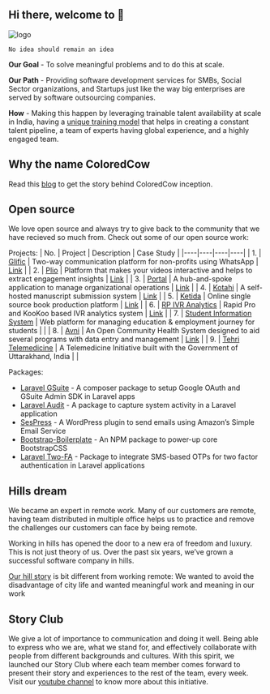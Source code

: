 ## Hi there, welcome to 👋

![logo](https://user-images.githubusercontent.com/32592458/168741331-8bf05781-1a8d-4a68-b390-444be87086e2.jpg)

`No idea should remain an idea`


**Our Goal** - To solve meaningful problems and to do this at scale.

**Our Path** - Providing software development services for SMBs, Social Sector organizations, and Startups just like the way big enterprises are served by software outsourcing companies.

**How** - Making this happen by leveraging trainable talent availability at scale in India, having a [unique training model](https://coloredcow.com/codetrek/) that helps in creating a constant talent pipeline, a team of experts having global experience, and a highly engaged team.


## Why the name ColoredCow

Read this [blog](https://coloredcow.com/coloredcow-name-story/) to get the story behind ColoredCow inception.

## Open source 

We love open source and always try to give back to the community that we have recieved so much from. Check out some of our open source work:

Projects:
| No. | Project | Description | Case Study |
|----|----|----|----|
| 1.  | [Glific](https://github.com/glific/glific-frontend)               | Two-way communication platform for non-profits using WhatsApp                                                    | [Link](https://drive.google.com/file/d/1cESeDD8BGpvKwyUmJfMTt6NIt8kZvSqr/view)                                     |
| 2.  | [Plio](https://github.com/avantifellows?q=plio)                   | Platform that makes your videos interactive and helps to extract engagement insights                               | [Link](https://drive.google.com/file/d/1iQHrTCgEI9FRmemb_AF83l5QkR_H-GOA/view)                                     |
| 3.  | [Portal](https://github.com/coloredcow/employee-portal)            | A hub-and-spoke application to manage organizational operations                                                  | [Link](https://drive.google.com/file/d/1Sk-KBrCgGug__x2yY3mFHv4k944Pnve8/view)                                     |
| 4.  | [Kotahi](https://gitlab.coko.foundation/kotahi/kotahi)             | A self-hosted manuscript submission system                                                                        | [Link](https://drive.google.com/file/d/1NHDFNhiRrREKRrwCpx2Gs1tmym5LG1Zh/view)                                                                                                                 |
| 5.  | [Ketida](https://gitlab.coko.foundation/ketida/ketida)             | Online single source book production platform                                                                     | [Link](https://drive.google.com/file/d/1NHDFNhiRrREKRrwCpx2Gs1tmym5LG1Zh/view)                                                                                                                 |
| 6.  | [RP IVR Analytics](https://github.com/DostEducation/RP_IVR_analytics) | Rapid Pro and KooKoo based IVR analytics system                                                                  |  [Link](https://drive.google.com/file/d/1OTm-3Ue4y6xtv9CEUZmekWWGedcjWhv5/view?usp=sharing)                                                                                                              |
| 7.  | [Student Information System](https://github.com/gitmedha/sis-frontend)    | Web platform for managing education & employment journey for students                                            |                                                                                                                  |
| 8.  | [Avni](https://github.com/avniproject/avni-webapp)                 | An Open Community Health System designed to aid several programs with data entry and management                  | [Link](https://drive.google.com/file/d/1LJkPAHPWXoJ_OkjXFtODKwmrWTBXBU_o/view)                                     |
| 9.  | [Tehri Telemedicine](https://github.com/ColoredCow/telemedicine-for-tehri) | A Telemedicine Initiative built with the Government of Uttarakhand, India                                       |                                                                                                                  |



Packages:
- [Laravel GSuite](https://packagist.org/packages/coloredcow/laravel-gsuite) - A composer package to setup Google OAuth and GSuite Admin SDK in Laravel apps
- [Laravel Audit](https://github.com/ColoredCow/laravel-audit) - A package to capture system activity in a Laravel application
- [SesPress](https://wordpress.org/plugins/sespress/) - A WordPress plugin to send emails using Amazon’s Simple Email Service
- [Bootstrap-Boilerplate](https://www.npmjs.com/package/bootstrap-boilerplate) - An NPM package to power-up core BootstrapCSS
- [Laravel Two-FA](https://github.com/ColoredCow/laravel-twofactorauth) - Package to integrate SMS-based OTPs for two factor authentication in Laravel applications


## Hills dream

We became an expert in remote work. Many of our customers are remote, having team distributed in multiple office helps us to practice and remove the challenges our customers can face by being remote. 

Working in hills has opened the door to a new era of freedom and luxury. This is not just theory of us. Over the past six years, we’ve grown a successful software company in hills.

[Our hill story](https://coloredcow.com/category/hill-story/) is bit different from working remote: We wanted to avoid the disadvantage of city life and wanted meaningful work and meaning in our work


## Story Club

We give a lot of importance to communication and doing it well. Being able to express who we are, what we stand for, and effectively collaborate with people from different backgrounds and cultures. With this spirit, we launched our Story Club where each team member comes forward to present their story and experiences to the rest of the team, every week. Visit our [youtube channel](https://www.youtube.com/watch?v=TVCPQ-ZKNgs&list=PLn1_vUUOj6IG5l5As7A2ESrRRvb9QkSeY) to know more about this initiative.

